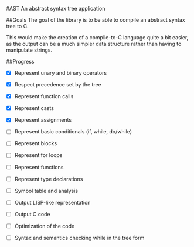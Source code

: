 #AST
An abstract syntax tree application

##Goals
The goal of the library is to be able to compile an abstract syntax tree to C.

This would make the creation of a compile-to-C language quite a bit easier, as the output can be a much simpler data structure rather than having to manipulate strings.

##Progress

- [x] Represent unary and binary operators

- [x] Respect precedence set by the tree

- [x] Represent function calls

- [x] Represent casts

- [x] Represent assignments

- [ ] Represent basic conditionals (if, while, do/while)

- [ ] Represent blocks

- [ ] Represent for loops

- [ ] Represent functions

- [ ] Represent type declarations

- [ ] Symbol table and analysis

- [ ] Output LISP-like representation

- [ ] Output C code

- [ ] Optimization of the code

- [ ] Syntax and semantics checking while in the tree form
